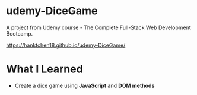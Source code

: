 # udemy-DiceGame

A project from Udemy course - The Complete Full-Stack Web Development Bootcamp.

https://hanktchen18.github.io/udemy-DiceGame/

# What I Learned
* Create a dice game using **JavaScript** and **DOM methods**
